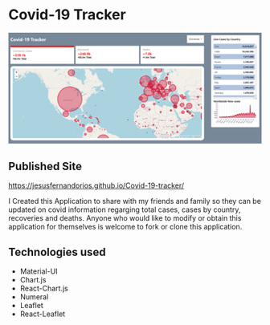 # Covid-19 Tracker

![Covid-App](./public/covid.png)

## Published Site
https://jesusfernandorios.github.io/Covid-19-tracker/

I Created this Application to share with my friends and family so they can be updated on covid information regarging total cases, cases by country, recoveries and deaths. Anyone who would like to modify or obtain this application for themselves is welcome to fork or clone this application.

## Technologies used
* Material-UI
* Chart.js
* React-Chart.js
* Numeral
* Leaflet
* React-Leaflet
